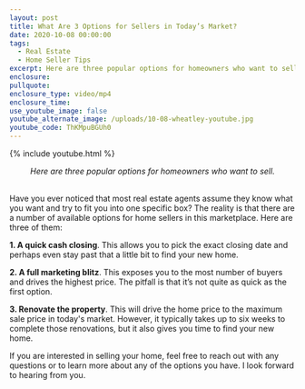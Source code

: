 ```yaml
---
layout: post
title: What Are 3 Options for Sellers in Today’s Market?
date: 2020-10-08 00:00:00
tags:
  - Real Estate
  - Home Seller Tips
excerpt: Here are three popular options for homeowners who want to sell.
enclosure:
pullquote:
enclosure_type: video/mp4
enclosure_time:
use_youtube_image: false
youtube_alternate_image: /uploads/10-08-wheatley-youtube.jpg
youtube_code: ThKMpuBGUh0
---
```


{% include youtube.html %}

<center><em>Here are three popular options for homeowners who want to sell.</em></center>

<br>Have you ever noticed that most real estate agents assume they know what you want and try to fit you into one specific box? The reality is that there are a number of available options for home sellers in this marketplace. Here are three of them:

**1\. A quick cash closing**. This allows you to pick the exact closing date and perhaps even stay past that a little bit to find your new home.

**2\. A full marketing blitz**. This exposes you to the most number of buyers and drives the highest price. The pitfall is that it’s not quite as quick as the first option.

**3\. Renovate the property**. This will drive the home price to the maximum sale price in today's market. However, it typically takes up to six weeks to complete those renovations, but it also gives you time to find your new home.

If you are interested in selling your home, feel free to reach out with any questions or to learn more about any of the options you have. I look forward to hearing from you.